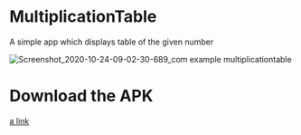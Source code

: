 # MultiplicationTable

A simple app which displays table of the given number

![Screenshot_2020-10-24-09-02-30-689_com example multiplicationtable](https://user-images.githubusercontent.com/62237653/97067230-f7d54300-15d8-11eb-9198-4dd79b9f968c.jpg)

# Download the APK

[a link](https://github.com/MohitSinghFlutter/MultiplicationTable/releases/download/Latest/app-debug.apk)
